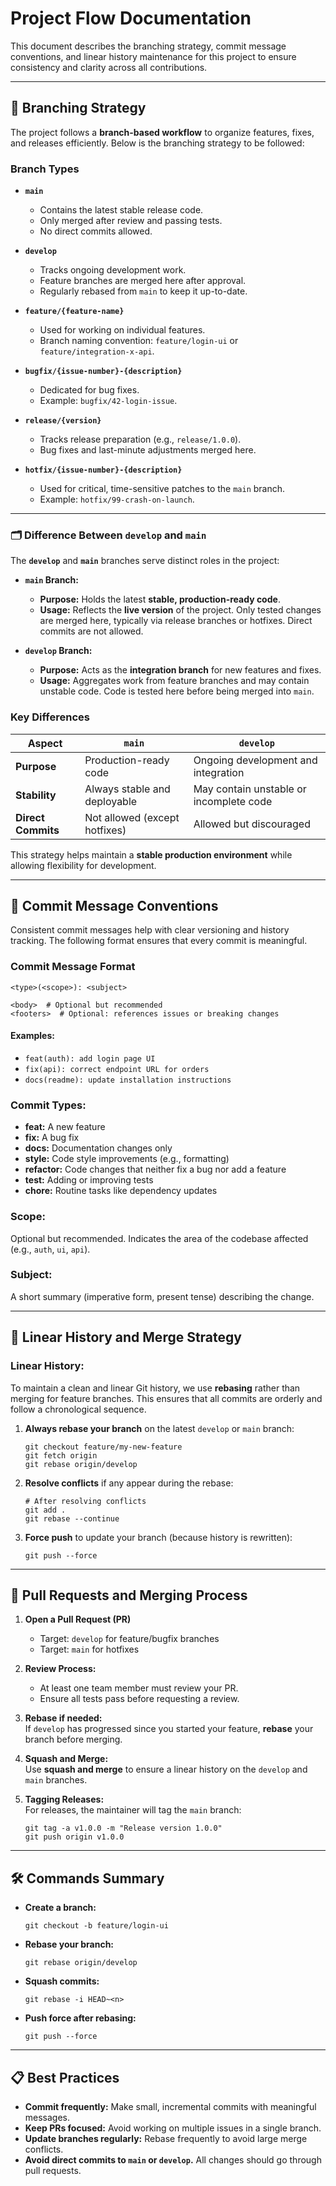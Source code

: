 # Project Flow Documentation

This document describes the branching strategy, commit message conventions, and linear history maintenance for this project to ensure consistency and clarity across all contributions.

---

## :open_file_folder: Branching Strategy

The project follows a **branch-based workflow** to organize features, fixes, and releases efficiently. Below is the branching strategy to be followed:

### Branch Types

- **`main`**

  - Contains the latest stable release code.
  - Only merged after review and passing tests.
  - No direct commits allowed.

- **`develop`**

  - Tracks ongoing development work.
  - Feature branches are merged here after approval.
  - Regularly rebased from `main` to keep it up-to-date.

- **`feature/{feature-name}`**

  - Used for working on individual features.
  - Branch naming convention: `feature/login-ui` or `feature/integration-x-api`.

- **`bugfix/{issue-number}-{description}`**

  - Dedicated for bug fixes.
  - Example: `bugfix/42-login-issue`.

- **`release/{version}`**

  - Tracks release preparation (e.g., `release/1.0.0`).
  - Bug fixes and last-minute adjustments merged here.

- **`hotfix/{issue-number}-{description}`**
  - Used for critical, time-sensitive patches to the `main` branch.
  - Example: `hotfix/99-crash-on-launch`.

---

### :card_index_dividers: Difference Between `develop` and `main`

The **`develop`** and **`main`** branches serve distinct roles in the project:

- **`main` Branch:**

  - **Purpose:** Holds the latest **stable, production-ready code**.
  - **Usage:** Reflects the **live version** of the project. Only tested changes are merged here, typically via release branches or hotfixes. Direct commits are not allowed.

- **`develop` Branch:**
  - **Purpose:** Acts as the **integration branch** for new features and fixes.
  - **Usage:** Aggregates work from feature branches and may contain unstable code. Code is tested here before being merged into `main`.

### Key Differences

| Aspect             | `main`                        | `develop`                               |
| ------------------ | ----------------------------- | --------------------------------------- |
| **Purpose**        | Production-ready code         | Ongoing development and integration     |
| **Stability**      | Always stable and deployable  | May contain unstable or incomplete code |
| **Direct Commits** | Not allowed (except hotfixes) | Allowed but discouraged                 |

This strategy helps maintain a **stable production environment** while allowing flexibility for development.

---

## :bookmark_tabs: Commit Message Conventions

Consistent commit messages help with clear versioning and history tracking. The following format ensures that every commit is meaningful.

### Commit Message Format

```
<type>(<scope>): <subject>

<body>  # Optional but recommended
<footers>  # Optional: references issues or breaking changes
```

#### **Examples:**

- `feat(auth): add login page UI`
- `fix(api): correct endpoint URL for orders`
- `docs(readme): update installation instructions`

### **Commit Types:**

- **feat:** A new feature
- **fix:** A bug fix
- **docs:** Documentation changes only
- **style:** Code style improvements (e.g., formatting)
- **refactor:** Code changes that neither fix a bug nor add a feature
- **test:** Adding or improving tests
- **chore:** Routine tasks like dependency updates

### **Scope:**

Optional but recommended. Indicates the area of the codebase affected (e.g., `auth`, `ui`, `api`).

### **Subject:**

A short summary (imperative form, present tense) describing the change.

---

## :arrows_counterclockwise: Linear History and Merge Strategy

### **Linear History:**

To maintain a clean and linear Git history, we use **rebasing** rather than merging for feature branches. This ensures that all commits are orderly and follow a chronological sequence.

1. **Always rebase your branch** on the latest `develop` or `main` branch:

   ```
   git checkout feature/my-new-feature
   git fetch origin
   git rebase origin/develop
   ```

2. **Resolve conflicts** if any appear during the rebase:

   ```
   # After resolving conflicts
   git add .
   git rebase --continue
   ```

3. **Force push** to update your branch (because history is rewritten):
   ```
   git push --force
   ```

---

## :rocket: Pull Requests and Merging Process

1. **Open a Pull Request (PR)**

   - Target: `develop` for feature/bugfix branches
   - Target: `main` for hotfixes

2. **Review Process:**

   - At least one team member must review your PR.
   - Ensure all tests pass before requesting a review.

3. **Rebase if needed:**  
   If `develop` has progressed since you started your feature, **rebase** your branch before merging.

4. **Squash and Merge:**  
   Use **squash and merge** to ensure a linear history on the `develop` and `main` branches.

5. **Tagging Releases:**  
   For releases, the maintainer will tag the `main` branch:
   ```
   git tag -a v1.0.0 -m "Release version 1.0.0"
   git push origin v1.0.0
   ```

---

## :hammer_and_wrench: Commands Summary

- **Create a branch:**
  ```
  git checkout -b feature/login-ui
  ```
- **Rebase your branch:**

  ```
  git rebase origin/develop
  ```

- **Squash commits:**

  ```
  git rebase -i HEAD~<n>
  ```

- **Push force after rebasing:**
  ```
  git push --force
  ```

---

## :clipboard: Best Practices

- **Commit frequently:** Make small, incremental commits with meaningful messages.
- **Keep PRs focused:** Avoid working on multiple issues in a single branch.
- **Update branches regularly:** Rebase frequently to avoid large merge conflicts.
- **Avoid direct commits to `main` or `develop`.** All changes should go through pull requests.
